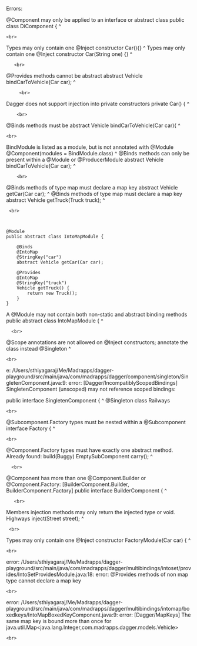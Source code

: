 Errors:



@Component may only be applied to an interface or abstract class
public class DiComponent {
       ^

    <br>
       
Types may only contain one @Inject constructor
    Car(){}
    ^
Types may only contain one @Inject constructor
    Car(String one) {}
    ^
    
       <br>

@Provides methods cannot be abstract
    abstract Vehicle bindCarToVehicle(Car car);
                     ^
         
         <br>
                     
Dagger does not support injection into private constructors
    private Car() {
            ^
        
        <br>    

@Binds methods must be abstract
    Vehicle bindCarToVehicle(Car car){
            ^

    <br>
    
BindModule is listed as a module, but is not annotated with @Module
@Component(modules = BindModule.class)
^
@Binds methods can only be present within a @Module or @ProducerModule
    abstract Vehicle bindCarToVehicle(Car car);
                     ^

        <br>

@Binds methods of type map must declare a map key
    abstract Vehicle getCar(Car car);
                     ^
@Binds methods of type map must declare a map key
    abstract Vehicle getTruck(Truck truck);
                     ^
                     
     <br>



    @Module
    public abstract class IntoMapModule {

        @Binds
        @IntoMap
        @StringKey("car")
        abstract Vehicle getCar(Car car);
        
        @Provides
        @IntoMap
        @StringKey("truck")
        Vehicle getTruck() {
            return new Truck();
        }
    }

A @Module may not contain both non-static and abstract binding methods
public abstract class IntoMapModule {
                ^                
                
      <br>
      
      
@Scope annotations are not allowed on @Inject constructors; annotate the class instead
    @Singleton
    ^
    
    <br>
      
      
e: /Users/sthiyagaraj/Me/Madrapps/dagger-playground/src/main/java/com/madrapps/dagger/component/singleton/SingletenComponent.java:9: error: [Dagger/IncompatiblyScopedBindings] SingletenComponent (unscoped) may not reference scoped bindings:

public interface SingletenComponent {
       ^
      @Singleton class Railways


    <br>
    
@Subcomponent.Factory types must be nested within a @Subcomponent
    interface Factory {
    ^
    
    <br>
    
@Component.Factory types must have exactly one abstract method. Already found: build(Buggy)
        EmptySubComponent carry();
                          ^
                          
      <br>
      
@Component has more than one @Component.Builder or @Component.Factory: [BuilderComponent.Builder, BuilderComponent.Factory]
public interface BuilderComponent {
       ^
       
       <br>
       
Members injection methods may only return the injected type or void.
    Highways inject(Street street);
             ^
             
     <br>
     
Types may only contain one @Inject constructor
    FactoryModule(Car car) {
    ^
    
    <br>
    
error: /Users/sthiyagaraj/Me/Madrapps/dagger-playground/src/main/java/com/madrapps/dagger/multibindings/intoset/provides/IntoSetProvidesModule.java:18: error: @Provides methods of non map type cannot declare a map key

    <br>
    
error: /Users/sthiyagaraj/Me/Madrapps/dagger-playground/src/main/java/com/madrapps/dagger/multibindings/intomap/boxedkeys/IntoMapBoxedKeyComponent.java:9: error: [Dagger/MapKeys] The same map key is bound more than once for java.util.Map<java.lang.Integer,com.madrapps.dagger.models.Vehicle>

    <br>

